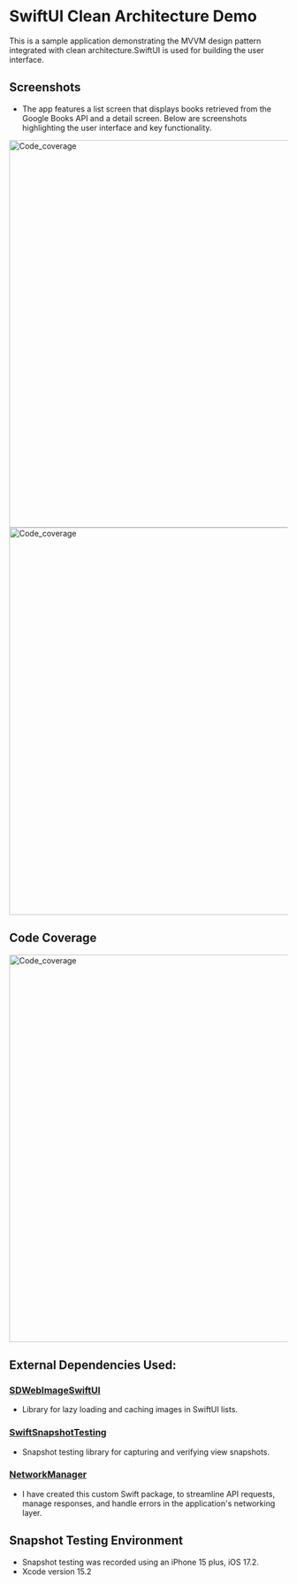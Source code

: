 # SwiftUI Clean Architecture Demo

This is a sample application demonstrating the MVVM design pattern integrated with clean architecture.SwiftUI is used for building the user interface.

## Screenshots
- The app features a list screen that displays books retrieved from the Google Books API and a detail screen. Below are screenshots highlighting the user interface and key functionality.

<img height="700" alt="Code_coverage" src="https://github.com/prabhalingappan/SwiftUI_MVVM_CleanArch/assets/156448599/6f417a5d-029d-466e-a1c0-82a7d55c0846">
<img height="700" alt="Code_coverage" src="https://github.com/prabhalingappan/SwiftUI_MVVM_CleanArch/assets/156448599/6146fa6b-bf7b-4fb2-9abe-ad8104ef2a1f">
  
## Code Coverage
<img width="700" alt="Code_coverage" src="https://github.com/prabhalingappan/SwiftUI_MVVM_CleanArch/assets/156448599/66fb9f65-7f42-44d6-8021-672cfd0bc9e2">

## External Dependencies Used:

### [SDWebImageSwiftUI](https://github.com/SDWebImage/SDWebImageSwiftUI)
- Library for lazy loading and caching images in SwiftUI lists.

### [SwiftSnapshotTesting](https://github.com/pointfreeco/swift-snapshot-testing)
- Snapshot testing library for capturing and verifying view snapshots.

### [NetworkManager](https://github.com/KalaiLingappan/NetworkManager)
- I have created this custom Swift package, to streamline API requests, manage responses, and handle errors in the application's networking layer.

## Snapshot Testing Environment
- Snapshot testing was recorded using an iPhone 15 plus, iOS 17.2.
- Xcode version 15.2
